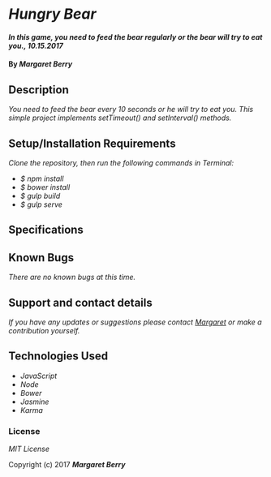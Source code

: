 # _Hungry Bear_

#### _In this game, you need to feed the bear regularly or the bear will try to eat you., 10.15.2017_

#### By _**Margaret Berry**_

## Description

_You need to feed the bear every 10 seconds or he will try to eat you.  This simple project implements setTimeout() and setInterval() methods._

## Setup/Installation Requirements

_Clone the repository, then run the following commands in Terminal:_

* _$ npm install_
* _$ bower install_
* _$ gulp build_
* _$ gulp serve_

## Specifications

## Known Bugs

_There are no known bugs at this time._

## Support and contact details

_If you have any updates or suggestions please contact [Margaret] or make a contribution yourself._

[Margaret]: mailto:margaretshelaghmcgovern@gmail.com

## Technologies Used

* _JavaScript_
* _Node_
* _Bower_
* _Jasmine_
* _Karma_

### License

*MIT License*

Copyright (c) 2017 **_Margaret Berry_**
